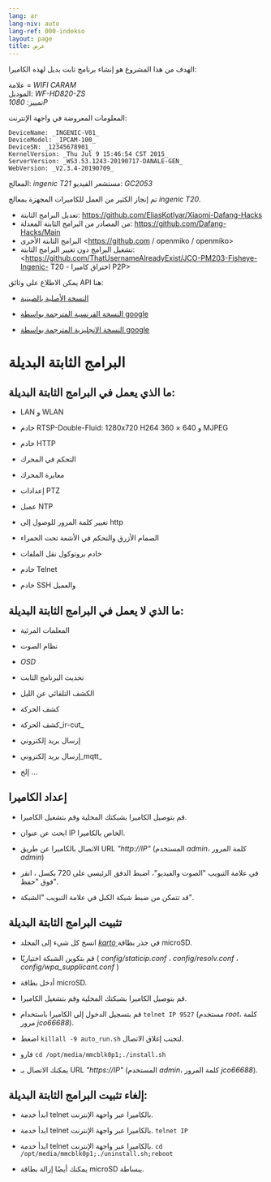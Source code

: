 ```yaml
---
lang: ar
lang-niv: auto
lang-ref: 000-indekso
layout: page
title: عرض
---
```


الهدف من هذا المشروع هو إنشاء برنامج ثابت بديل لهذه الكاميرا:

علامة = _WIFI CARAM_  
الموديل: _WF-HD820-ZS_  
تمييز: _1080P_

المعلومات المعروضة في واجهة الإنترنت:
```
DeviceName: _INGENIC-V01_
DeviceModel: _IPCAM-100_
DeviceSN: _12345678901_
KernelVersion: _Thu Jul 9 15:46:54 CST 2015_
ServerVersion: _WS3.53.1243-20190717-DANALE-GEN_
WebVersion: _V2.3.4-20190709_
```

المعالج: _ingenic T21_
مستشعر الفيديو: _GC2053_

تم إنجاز الكثير من العمل للكاميرات المجهزة بمعالج _ingenic T20_.
* تعديل البرامج الثابتة: <https://github.com/EliasKotlyar/Xiaomi-Dafang-Hacks>
* من المصادر من البرامج الثابتة المعدلة: <https://github.com/Dafang-Hacks/Main>
* البرامج الثابتة الأخرى <https://github.com / openmiko / openmiko>
* تشغيل البرامج دون تغيير البرامج الثابتة: <https://github.com/ThatUsernameAlreadyExist/JCO-PM203-Fisheye-Ingenic- T20 - اختراق كاميرا P2P>

يمكن الاطلاع على وثائق API هنا:  
* [النسخة الأصلية بالصينية](../zh/includes.zh/html/)


* [النسخة الفرنسية المترجمة بواسطة google](../fr/includes.fr/html/)


* [النسخة الإنجليزية المترجمة بواسطة google](../en/includes.en/html/)



# البرامج الثابتة البديلة

## ما الذي يعمل في البرامج الثابتة البديلة:

* LAN و WLAN


* خادم RTSP-Double-Fluid: 1280x720 H264 و 640 × 360 MJPEG


* خادم HTTP


* التحكم في المحرك


* معايرة المحرك


* إعدادات PTZ


* عميل NTP


* تغيير كلمة المرور للوصول إلى http


* الصمام الأزرق والتحكم في الأشعة تحت الحمراء


* خادم بروتوكول نقل الملفات


* خادم Telnet


* خادم SSH والعميل



## ما الذي لا يعمل في البرامج الثابتة البديلة:

* المعلمات المرئية


* نظام الصوت


* _OSD_


* تحديث البرنامج الثابت


* الكشف التلقائي عن الليل


* كشف الحركة


* كشف الحركة_ir-cut_


* إرسال بريد إلكتروني


* إرسال بريد إلكتروني_mqtt_


* إلخ ...



## إعداد الكاميرا

* قم بتوصيل الكاميرا بشبكتك المحلية وقم بتشغيل الكاميرا.


* ابحث عن عنوان IP الخاص بالكاميرا.


* الاتصال بالكاميرا عن طريق URL _"http://IP"_ (المستخدم _admin_، كلمة المرور _admin_)


* في علامة التبويب "الصوت والفيديو"، اضبط الدفق الرئيسي على 720 بكسل ، انقر فوق "حفظ".


* قد تتمكن من ضبط شبكة الكبل في علامة التبويب "الشبكة".



## تثبيت البرامج الثابتة البديلة

* انسخ كل شيء إلى المجلد [ _karto_ ](https://github.com/jmichault/ipcam-100/tree/master/karto) في جذر بطاقة microSD.


* قم بتكوين الشبكة اختياريًا ( _config/staticip.conf_ ، _config/resolv.conf_ ، _config/wpa_supplicant.conf_ )


* أدخل بطاقة microSD.


* قم بتوصيل الكاميرا بشبكتك المحلية وقم بتشغيل الكاميرا.


* قم بتسجيل الدخول إلى الكاميرا باستخدام `telnet IP 9527` (مستخدم _root_، كلمة مرور _jco66688_).


* اضغط `killall -9 auto_run.sh` لتجنب إغلاق الاتصال.


* فارو `cd /opt/media/mmcblk0p1;./install.sh`


* يمكنك الاتصال بـ URL _"https://IP"_ (المستخدم _admin_، كلمة المرور _jco66688_).



## إلغاء تثبيت البرامج الثابتة البديلة:

* ابدأ خدمة telnet بالكاميرا عبر واجهة الإنترنت.


* ابدأ خدمة telnet بالكاميرا عبر واجهة الإنترنت. `telnet IP` 


* ابدأ خدمة telnet بالكاميرا عبر واجهة الإنترنت. `cd /opt/media/mmcblk0p1;./uninstall.sh;reboot`



* يمكنك أيضًا إزالة بطاقة microSD ببساطة.


